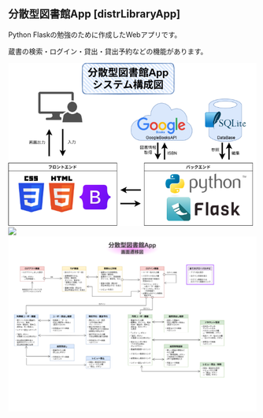 ## 分散型図書館App [distrLibraryApp]

Python Flaskの勉強のために作成したWebアプリです。

蔵書の検索・ログイン・貸出・貸出予約などの機能があります。

![](documents/システム構成図.drawio.png)
![](documents/ER図.drawio.png)
![](documents/画面遷移図.drawio.png)
